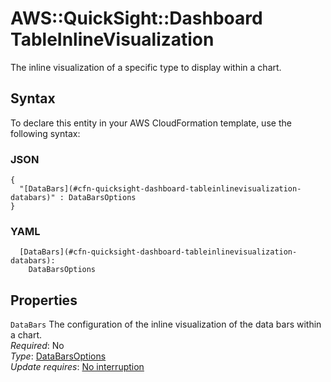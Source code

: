 # AWS::QuickSight::Dashboard TableInlineVisualization<a name="aws-properties-quicksight-dashboard-tableinlinevisualization"></a>

The inline visualization of a specific type to display within a chart\.

## Syntax<a name="aws-properties-quicksight-dashboard-tableinlinevisualization-syntax"></a>

To declare this entity in your AWS CloudFormation template, use the following syntax:

### JSON<a name="aws-properties-quicksight-dashboard-tableinlinevisualization-syntax.json"></a>

```
{
  "[DataBars](#cfn-quicksight-dashboard-tableinlinevisualization-databars)" : DataBarsOptions
}
```

### YAML<a name="aws-properties-quicksight-dashboard-tableinlinevisualization-syntax.yaml"></a>

```
  [DataBars](#cfn-quicksight-dashboard-tableinlinevisualization-databars): 
    DataBarsOptions
```

## Properties<a name="aws-properties-quicksight-dashboard-tableinlinevisualization-properties"></a>

`DataBars`  <a name="cfn-quicksight-dashboard-tableinlinevisualization-databars"></a>
The configuration of the inline visualization of the data bars within a chart\.  
*Required*: No  
*Type*: [DataBarsOptions](aws-properties-quicksight-dashboard-databarsoptions.md)  
*Update requires*: [No interruption](https://docs.aws.amazon.com/AWSCloudFormation/latest/UserGuide/using-cfn-updating-stacks-update-behaviors.html#update-no-interrupt)